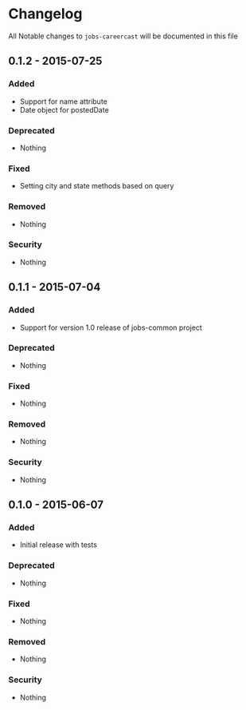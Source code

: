 # Changelog
All Notable changes to `jobs-careercast` will be documented in this file

## 0.1.2 - 2015-07-25

### Added
- Support for name attribute
- Date object for postedDate

### Deprecated
- Nothing

### Fixed
- Setting city and state methods based on query

### Removed
- Nothing

### Security
- Nothing

## 0.1.1 - 2015-07-04

### Added
- Support for version 1.0 release of jobs-common project

### Deprecated
- Nothing

### Fixed
- Nothing

### Removed
- Nothing

### Security
- Nothing

## 0.1.0 - 2015-06-07

### Added
- Initial release with tests

### Deprecated
- Nothing

### Fixed
- Nothing

### Removed
- Nothing

### Security
- Nothing
